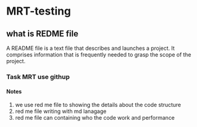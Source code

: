 # MRT-testing

## what is REDME file
A README file is a text file that describes and launches a project. It comprises information that is frequently needed to grasp the scope of the project.

### Task MRT use githup
  
#### Notes
1. we use red me file to showing the details about the code structure
2. red me file writing with md  lanagage
3. red me file can containing who the code work and performance

